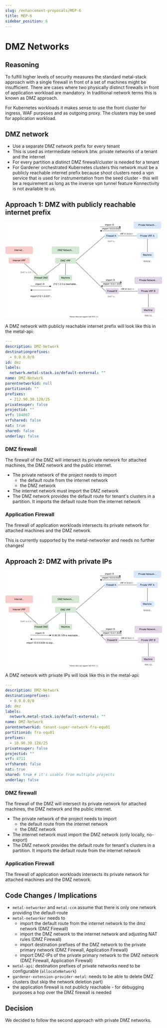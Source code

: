 ```yaml
---
slug: /enhancement-proposals/MEP-6
title: MEP-6
sidebar_position: 6
---
```


# DMZ Networks

## Reasoning

To fulfill higher levels of security measures the standard metal-stack approach with a single firewall in front of a set of machines might be insufficient.
There are cases where two physically distinct firewalls in front of application workload are mandatory. In traditional network terms this is known as DMZ approach.

For Kubernetes workloads it makes sense to use the front cluster for ingress, WAF purposes and as outgoing proxy. The clusters may be used for application workload.

## DMZ network

- Use a separate DMZ network prefix for every tenant
- This is used as intermediate network btw. private networks of a tenant and the internet
- For every partition a distinct DMZ firewall/cluster is needed for a tenant
- For Gardener orchestrated Kubernetes clusters this network must be a publicly reachable internet prefix because shoot clusters need a vpn service that is used for instrumentation from the seed cluster - this will be a requirement as long as the inverse vpn tunnel feature Konnectivity is not available to us.

## Approach 1: DMZ with publicly reachable internet prefix

![DMZ Internet](dmz-internet_public.svg)

A DMZ network with publicly reachable internet prefix will look like this in the metal-api:

```yaml
---
description: DMZ-Network
destinationprefixes:
  - 0.0.0.0/0
id: dmz
labels:
  network.metal-stack.io/default-external: ""
name: DMZ-Network
parentnetworkid: null
partitionid: ""
prefixes:
  - 212.90.30.128/25
privatesuper: false
projectid: ""
vrf: 104007
vrfshared: false
nat: true
shared: false
underlay: false
```

### DMZ firewall

The firewall of the DMZ will intersect its private network for attached machines, the DMZ network and the public internet.

- The private network of the project needs to import
  - the default route from the internet network
  - the DMZ network
- The internet network must import the DMZ network
- The DMZ network provides the default route for tenant's clusters in a partition. It imports the default route from the internet network

### Application Firewall

The firewall of application workloads intersects its private network for attached machines and the DMZ network.

This is currently supported by the metal-networker and needs no further changes!

## Approach 2: DMZ with private IPs

![DMZ Internet](dmz-internet_private.svg)

A DMZ network with private IPs will look like this in the metal-api:

```yaml
---
description: DMZ-Network
destinationprefixes:
  - 0.0.0.0/0
id: dmz
labels:
  network.metal-stack.io/default-external: ""
name: DMZ-Network
parentnetworkid: tenant-super-network-fra-equ01
partitionid: fra-equ01
prefixes:
  - 10.90.30.128/25
privatesuper: false
projectid: ""
vrf: 4711
vrfshared: false
nat: true
shared: true # it's usable from multiple projects
underlay: false
```

### DMZ firewall

The firewall of the DMZ will intersect its private network for attached machines, the DMZ network and the public internet.

- The private network of the project needs to import
  - the default route from the internet network
  - the DMZ network
- The internet network must import the DMZ network (only locally, no-export)
- The DMZ network provides the default route for tenant's clusters in a partition. It imports the default route from the internet network

### Application Firewall

The firewall of application workloads intersects its private network for attached machines and the DMZ network.

## Code Changes / Implications

- `metal-networker` and `metal-ccm` assume that there is only one network providing the default-route
- `metal-networker` needs to
  - import the default route from the internet network to the dmz network (DMZ Firewall)
  - import the DMZ network to the internet network and adjusting NAT rules (DMZ Firewall)
  - import destination prefixes of the DMZ network to the private primary network (DMZ Firewall, Application Firewall)
  - import DMZ-IPs of the private primary network to the DMZ network (DMZ Firewall, Application Firewall)
- `metal-api`: destination prefixes of private networks need to be configurable (`allocateNetwork`)
- `gardener-extension-provider-metal`: needs to be able to delete DMZ clusters (but skip the network deletion part)
- the application firewall is not publicly reachable - for debugging purposes a hop over the DMZ firewall is needed

## Decision

We decided to follow the second approach with private DMZ networks.
